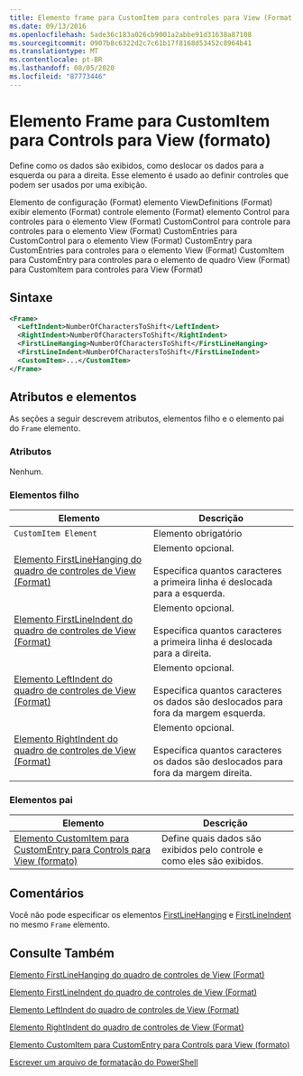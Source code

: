 ```yaml
---
title: Elemento frame para CustomItem para controles para View (Format) | Microsoft Docs
ms.date: 09/13/2016
ms.openlocfilehash: 5ade36c183a026cb9001a2abbe91d31638a87108
ms.sourcegitcommit: 0907b8c6322d2c7c61b17f8168d53452c8964b41
ms.translationtype: MT
ms.contentlocale: pt-BR
ms.lasthandoff: 08/05/2020
ms.locfileid: "87773446"
---
```

# <a name="frame-element-for-customitem-for-controls-for-view-format"></a>Elemento Frame para CustomItem para Controls para View (formato)

Define como os dados são exibidos, como deslocar os dados para a esquerda ou para a direita. Esse elemento é usado ao definir controles que podem ser usados por uma exibição.

Elemento de configuração (Format) elemento ViewDefinitions (Format) exibir elemento (Format) controle elemento (Format) elemento Control para controles para o elemento View (Format) CustomControl para controle para controles para o elemento View (Format) CustomEntries para CustomControl para o elemento View (Format) CustomEntry para CustomEntries para controles para o elemento View (Format) CustomItem para CustomEntry para controles para o elemento de quadro View (Format) para CustomItem para controles para View (Format)

## <a name="syntax"></a>Sintaxe

```xml
<Frame>
  <LeftIndent>NumberOfCharactersToShift</LeftIndent>
  <RightIndent>NumberOfCharactersToShift</RightIndent>
  <FirstLineHanging>NumberOfCharactersToShift</FirstLineHanging>
  <FirstLineIndent>NumberOfCharactersToShift</FirstLineIndent>
  <CustomItem>...</CustomItem>
</Frame>
```

## <a name="attributes-and-elements"></a>Atributos e elementos

As seções a seguir descrevem atributos, elementos filho e o elemento pai do `Frame` elemento.

### <a name="attributes"></a>Atributos

Nenhum.

### <a name="child-elements"></a>Elementos filho

|Elemento|Descrição|
|-------------|-----------------|
|`CustomItem Element`|Elemento obrigatório|
|[Elemento FirstLineHanging do quadro de controles de View (Format)](./firstlinehanging-element-for-frame-for-controls-for-view-format.md)|Elemento opcional.<br /><br /> Especifica quantos caracteres a primeira linha é deslocada para a esquerda.|
|[Elemento FirstLineIndent do quadro de controles de View (Format)](./firstlineindent-element-for-frame-for-controls-for-view-format.md)|Elemento opcional.<br /><br /> Especifica quantos caracteres a primeira linha é deslocada para a direita.|
|[Elemento LeftIndent do quadro de controles de View (Format)](./leftindent-element-for-frame-for-controls-for-view-format.md)|Elemento opcional.<br /><br /> Especifica quantos caracteres os dados são deslocados para fora da margem esquerda.|
|[Elemento RightIndent do quadro de controles de View (Format)](./rightindent-element-for-frame-for-controls-for-view-format.md)|Elemento opcional.<br /><br /> Especifica quantos caracteres os dados são deslocados para fora da margem direita.|

### <a name="parent-elements"></a>Elementos pai

|Elemento|Descrição|
|-------------|-----------------|
|[Elemento CustomItem para CustomEntry para Controls para View (formato)](./customitem-element-for-customentry-for-controls-for-view-format.md)|Define quais dados são exibidos pelo controle e como eles são exibidos.|

## <a name="remarks"></a>Comentários

Você não pode especificar os elementos [FirstLineHanging](./firstlinehanging-element-for-frame-for-controls-for-view-format.md) e [FirstLineIndent](./firstlineindent-element-for-frame-for-controls-for-view-format.md) no mesmo `Frame` elemento.

## <a name="see-also"></a>Consulte Também

[Elemento FirstLineHanging do quadro de controles de View (Format)](./firstlinehanging-element-for-frame-for-controls-for-view-format.md)

[Elemento FirstLineIndent do quadro de controles de View (Format)](./firstlineindent-element-for-frame-for-controls-for-view-format.md)

[Elemento LeftIndent do quadro de controles de View (Format)](./leftindent-element-for-frame-for-controls-for-view-format.md)

[Elemento RightIndent do quadro de controles de View (Format)](./rightindent-element-for-frame-for-controls-for-view-format.md)

[Elemento CustomItem para CustomEntry para Controls para View (formato)](./customitem-element-for-customentry-for-controls-for-view-format.md)

[Escrever um arquivo de formatação do PowerShell](./writing-a-powershell-formatting-file.md)
